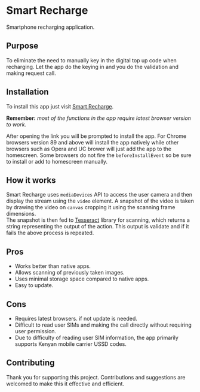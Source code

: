 # Smart Recharge
Smartphone recharging application.
## Purpose
To eliminate the need to manually key in the digital top up code when recharging. Let the app do the keying in and you do the validation and making request call.
## Installation
To install this app just visit [Smart Recharge](https://mark-code789.github.io/Smart-Recharge/).

**Remember:** 
_most of the functions in the app require latest browser version to work._

After opening the link you will be prompted to install the app. For Chrome browsers version 89 and above will install the app natively while other browsers such as Opera and UC brower will just add the app to the homescreen. Some browsers do not fire the `beforeInstallEvent` so be sure to install or add to homescreen manually.
## How it works
Smart Recharge uses `mediaDevices` API to access the user camera and then display the stream using the `video` element. 
A snapshot of the video is taken by drawing the video on `canvas` cropping it using the scanning frame dimensions.  
The snapshot is then fed to [Tesseract](https://github.com/naptha/tesseract.js?files=1) library for scanning, which returns a string representing the output of the action. 
This output is validate and if it fails the above process is repeated.
## Pros
- Works better than native apps. 
- Allows scanning of previously taken images. 
- Uses minimal storage space compared to native apps.
- Easy to update.
## Cons
- Requires latest browsers. if not update is needed.
- Difficult to read user SIMs and making the call directly without requiring user permission.
- Due to difficulty of reading user SIM information, the app primarily supports Kenyan mobile carrier USSD codes. 
## Contributing
Thank you for supporting this project. Contributions and suggestions are welcomed to make this it effective and efficient. 
